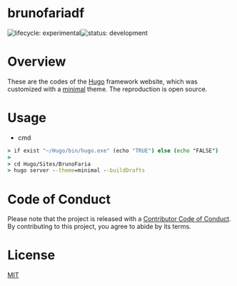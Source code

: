 # brunofariadf
![lifecycle:
experimental](https://img.shields.io/badge/lifecycle-experimental-lightgrey)![status:
development](https://img.shields.io/badge/status-development-blue)

# Overview

These are the codes of the [Hugo](https://gohugo.io/) framework website, which was customized with a [minimal](https://github.com/calintat/minimal) theme.  The reproduction is open source.

# Usage

- cmd
``` bat
> if exist "~/Hugo/bin/hugo.exe" (echo "TRUE") else (echo "FALSE")
>
> cd Hugo/Sites/BrunoFaria
> hugo server --theme=minimal --buildDrafts
```

# Code of Conduct

Please note that the project is released with a [Contributor
Code of
Conduct](https://contributor-covenant.org/version/2/0/CODE_OF_CONDUCT.html). By contributing to this project, you agree to abide by its terms.

# License

[MIT](https://github.com/brunofariadf/brunofaria/blob/main/LICENSE)
